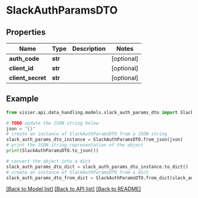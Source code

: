 # SlackAuthParamsDTO


## Properties

Name | Type | Description | Notes
------------ | ------------- | ------------- | -------------
**auth_code** | **str** |  | [optional] 
**client_id** | **str** |  | [optional] 
**client_secret** | **str** |  | [optional] 

## Example

```python
from visier.api.data_handling.models.slack_auth_params_dto import SlackAuthParamsDTO

# TODO update the JSON string below
json = "{}"
# create an instance of SlackAuthParamsDTO from a JSON string
slack_auth_params_dto_instance = SlackAuthParamsDTO.from_json(json)
# print the JSON string representation of the object
print(SlackAuthParamsDTO.to_json())

# convert the object into a dict
slack_auth_params_dto_dict = slack_auth_params_dto_instance.to_dict()
# create an instance of SlackAuthParamsDTO from a dict
slack_auth_params_dto_from_dict = SlackAuthParamsDTO.from_dict(slack_auth_params_dto_dict)
```
[[Back to Model list]](../README.md#documentation-for-models) [[Back to API list]](../README.md#documentation-for-api-endpoints) [[Back to README]](../README.md)


